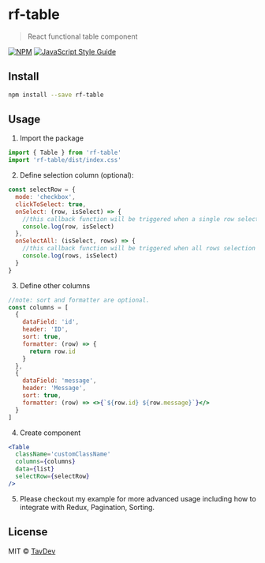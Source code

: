 # rf-table

> React functional table component

[![NPM](https://img.shields.io/npm/v/rf-table.svg)](https://www.npmjs.com/package/rf-table) [![JavaScript Style Guide](https://img.shields.io/badge/code_style-standard-brightgreen.svg)](https://standardjs.com)

## Install

```bash
npm install --save rf-table
```

## Usage

1. Import the package

```jsx
import { Table } from 'rf-table'
import 'rf-table/dist/index.css'
```

2. Define selection column (optional):

```jsx
const selectRow = {
  mode: 'checkbox',
  clickToSelect: true,
  onSelect: (row, isSelect) => {
    //this callback function will be triggered when a single row selection toggles
    console.log(row, isSelect)
  },
  onSelectAll: (isSelect, rows) => {
    //this callback function will be triggered when all rows selection toggles
    console.log(rows, isSelect)
  }
}
```

3. Define other columns

```jsx
//note: sort and formatter are optional.
const columns = [
  {
    dataField: 'id',
    header: 'ID',
    sort: true,
    formatter: (row) => {
      return row.id
    }
  },
  {
    dataField: 'message',
    header: 'Message',
    sort: true,
    formatter: (row) => <>{`${row.id} ${row.message}`}</>
  }
]
```

4. Create component

```jsx
<Table
  className='customClassName'
  columns={columns}
  data={list}
  selectRow={selectRow}
/>
```

5. Please checkout my example for more advanced usage including how to integrate with Redux, Pagination, Sorting.

## License

MIT © [TavDev](https://github.com/TavDev)
